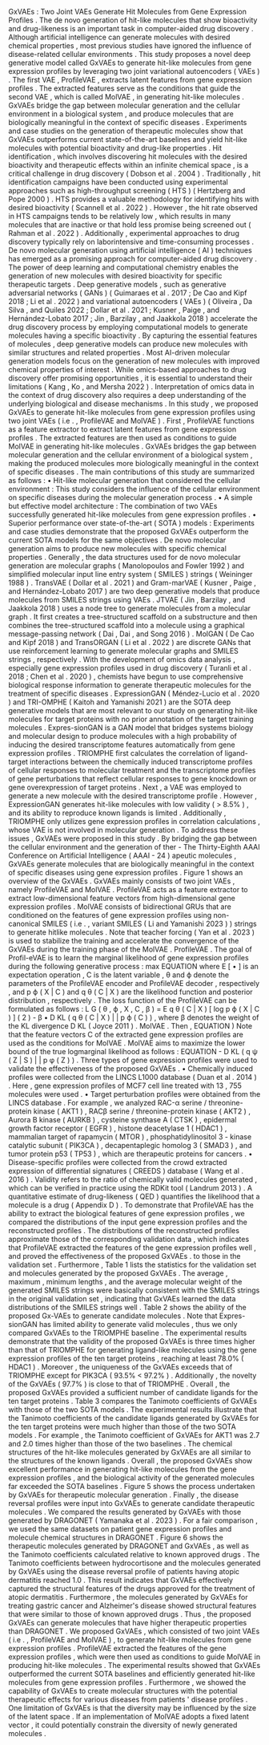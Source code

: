 GxVAEs : Two Joint VAEs Generate Hit Molecules from Gene Expression Profiles . The de novo generation of hit-like molecules that show bioactivity and drug-likeness is an important task in computer-aided drug discovery . Although artificial intelligence can generate molecules with desired chemical properties , most previous studies have ignored the influence of disease-related cellular environments . This study proposes a novel deep generative model called GxVAEs to generate hit-like molecules from gene expression profiles by leveraging two joint variational autoencoders ( VAEs ) . The first VAE , ProfileVAE , extracts latent features from gene expression profiles . The extracted features serve as the conditions that guide the second VAE , which is called MolVAE , in generating hit-like molecules . GxVAEs bridge the gap between molecular generation and the cellular environment in a biological system , and produce molecules that are biologically meaningful in the context of specific diseases . Experiments and case studies on the generation of therapeutic molecules show that GxVAEs outperforms current state-of-the-art baselines and yield hit-like molecules with potential bioactivity and drug-like properties . Hit identification , which involves discovering hit molecules with the desired bioactivity and therapeutic effects within an infinite chemical space , is a critical challenge in drug discovery ( Dobson et al . 2004 ) . Traditionally , hit identification campaigns have been conducted using experimental approaches such as high-throughput screening ( HTS ) ( Hertzberg and Pope 2000 ) . HTS provides a valuable methodology for identifying hits with desired bioactivity ( Scannell et al . 2022 ) . However , the hit rate observed in HTS campaigns tends to be relatively low , which results in many molecules that are inactive or that hold less promise being screened out ( Rahman et al . 2022 ) . Additionally , experimental approaches to drug discovery typically rely on laborintensive and time-consuming processes . De novo molecular generation using artificial intelligence ( AI ) techniques has emerged as a promising approach for computer-aided drug discovery . The power of deep learning and computational chemistry enables the generation of new molecules with desired bioactivity for specific therapeutic targets . Deep generative models , such as generative adversarial networks ( GANs ) ( Guimaraes et al . 2017 ; De Cao and Kipf 2018 ; Li et al . 2022 ) and variational autoencoders ( VAEs ) ( Oliveira , Da Silva , and Quiles 2022 ; Dollar et al . 2021 ; Kusner , Paige , and Hernández-Lobato 2017 ; Jin , Barzilay , and Jaakkola 2018 ) accelerate the drug discovery process by employing computational models to generate molecules having a specific bioactivity . By capturing the essential features of molecules , deep generative models can produce new molecules with similar structures and related properties . Most AI-driven molecular generation models focus on the generation of new molecules with improved chemical properties of interest . While omics-based approaches to drug discovery offer promising opportunities , it is essential to understand their limitations ( Kang , Ko , and Mersha 2022 ) . Interpretation of omics data in the context of drug discovery also requires a deep understanding of the underlying biological and disease mechanisms . In this study , we proposed GxVAEs to generate hit-like molecules from gene expression profiles using two joint VAEs ( i.e . , ProfileVAE and MolVAE ) . First , ProfileVAE functions as a feature extractor to extract latent features from gene expression profiles . The extracted features are then used as conditions to guide MolVAE in generating hit-like molecules . GxVAEs bridges the gap between molecular generation and the cellular environment of a biological system , making the produced molecules more biologically meaningful in the context of specific diseases . The main contributions of this study are summarized as follows : • Hit-like molecular generation that considered the cellular environment : This study considers the influence of the cellular environment on specific diseases during the molecular generation process . • A simple but effective model architecture : The combination of two VAEs successfully generated hit-like molecules from gene expression profiles . • Superior performance over state-of-the-art ( SOTA ) models : Experiments and case studies demonstrate that the proposed GxVAEs outperform the current SOTA models for the same objectives . De novo molecular generation aims to produce new molecules with specific chemical properties . Generally , the data structures used for de novo molecular generation are molecular graphs ( Manolopoulos and Fowler 1992 ) and simplified molecular input line entry system ( SMILES ) strings ( Weininger 1988 ) . TransVAE ( Dollar et al . 2021 ) and Gram-marVAE ( Kusner , Paige , and Hernández-Lobato 2017 ) are two deep generative models that produce molecules from SMILES strings using VAEs . JTVAE ( Jin , Barzilay , and Jaakkola 2018 ) uses a node tree to generate molecules from a molecular graph . It first creates a tree-structured scaffold on a substructure and then combines the tree-structured scaffold into a molecule using a graphical message-passing network ( Dai , Dai , and Song 2016 ) . MolGAN ( De Cao and Kipf 2018 ) and TransORGAN ( Li et al . 2022 ) are discrete GANs that use reinforcement learning to generate molecular graphs and SMILES strings , respectively . With the development of omics data analysis , especially gene expression profiles used in drug discovery ( Turanli et al . 2018 ; Chen et al . 2020 ) , chemists have begun to use comprehensive biological response information to generate therapeutic molecules for the treatment of specific diseases . ExpressionGAN ( Méndez-Lucio et al . 2020 ) and TRI-OMPHE ( Kaitoh and Yamanishi 2021 ) are the SOTA deep generative models that are most relevant to our study on generating hit-like molecules for target proteins with no prior annotation of the target training molecules . Expres-sionGAN is a GAN model that bridges systems biology and molecular design to produce molecules with a high probability of inducing the desired transcriptome features automatically from gene expression profiles . TRIOMPHE first calculates the correlation of ligand-target interactions between the chemically induced transcriptome profiles of cellular responses to molecular treatment and the transcriptome profiles of gene perturbations that reflect cellular responses to gene knockdown or gene overexpression of target proteins . Next , a VAE was employed to generate a new molecule with the desired transcriptome profile . However , ExpressionGAN generates hit-like molecules with low validity ( > 8.5% ) , and its ability to reproduce known ligands is limited . Additionally , TRIOMPHE only utilizes gene expression profiles in correlation calculations , whose VAE is not involved in molecular generation . To address these issues , GxVAEs were proposed in this study . By bridging the gap between the cellular environment and the generation of ther - The Thirty-Eighth AAAI Conference on Artificial Intelligence ( AAAI - 24 ) apeutic molecules , GxVAEs generate molecules that are biologically meaningful in the context of specific diseases using gene expression profiles . Figure 1 shows an overview of the GxVAEs . GxVAEs mainly consists of two joint VAEs , namely ProfileVAE and MolVAE . ProfileVAE acts as a feature extractor to extract low-dimensional feature vectors from high-dimensional gene expression profiles . MolVAE consists of bidirectional GRUs that are conditioned on the features of gene expression profiles using non-canonical SMILES ( i.e . , variant SMILES ( Li and Yamanishi 2023 ) ) strings to generate hitlike molecules . Note that teacher forcing ( Yan et al . 2023 ) is used to stabilize the training and accelerate the convergence of the GxVAEs during the training phase of the MolVAE . ProfileVAE . The goal of Profil-eVAE is to learn the marginal likelihood of gene expression profiles during the following generative process : max EQUATION where E [ • ] is an expectation operation , C is the latent variable , θ and ϕ denote the parameters of the ProfileVAE encoder and ProfileVAE decoder , respectively , and p ϕ ( X | C ) and q θ ( C | X ) are the likelihood function and posterior distribution , respectively . The loss function of the ProfileVAE can be formulated as follows : L G ( θ , ϕ , X , C , β ) = E q θ ( C | X ) [ log p ϕ ( X | C ) ] ( 2 ) - β • D KL ( q θ ( C | X ) | | p ϕ ( C ) ) , where β denotes the weight of the KL divergence D KL ( Joyce 2011 ) . MolVAE . Then , EQUATION ) Note that the feature vectors C of the extracted gene expression profiles are used as the conditions for MolVAE . MolVAE aims to maximize the lower bound of the true logmarginal likelihood as follows : EQUATION - D KL ( q ψ ( Z | S ) | | p φ ( Z ) ) . Three types of gene expression profiles were used to validate the effectiveness of the proposed GxVAEs . • Chemically induced profiles were collected from the LINCS L1000 database ( Duan et al . 2014 ) . Here , gene expression profiles of MCF7 cell line treated with 13 , 755 molecules were used . • Target perturbation profiles were obtained from the LINCS database . For example , we analyzed RAC-α serine / threonine-protein kinase ( AKT1 ) , RACβ serine / threonine-protein kinase ( AKT2 ) , Aurora B kinase ( AURKB ) , cysteine synthase A ( CTSK ) , epidermal growth factor receptor ( EGFR ) , histone deacetylase 1 ( HDAC1 ) , mammalian target of rapamycin ( MTOR ) , phosphatidylinositol 3 - kinase catalytic subunit ( PIK3CA ) , decapentaplegic homolog 3 ( SMAD3 ) , and tumor protein p53 ( TP53 ) , which are therapeutic proteins for cancers . • Disease-specific profiles were collected from the crowd extracted expression of differential signatures ( CREEDS ) database ( Wang et al . 2016 ) . Validity refers to the ratio of chemically valid molecules generated , which can be verified in practice using the RDKit tool ( Landrum 2013 ) . A quantitative estimate of drug-likeness ( QED ) quantifies the likelihood that a molecule is a drug ( Appendix D ) . To demonstrate that ProfileVAE has the ability to extract the biological features of gene expression profiles , we compared the distributions of the input gene expression profiles and the reconstructed profiles . The distributions of the reconstructed profiles approximate those of the corresponding validation data , which indicates that ProfileVAE extracted the features of the gene expression profiles well , and proved the effectiveness of the proposed GxVAEs . to those in the validation set . Furthermore , Table 1 lists the statistics for the validation set and molecules generated by the proposed GxVAEs . The average , maximum , minimum lengths , and the average molecular weight of the generated SMILES strings were basically consistent with the SMILES strings in the original validation set , indicating that GxVAEs learned the data distributions of the SMILES strings well . Table 2 shows the ability of the proposed Gx-VAEs to generate candidate molecules . Note that Expres-sionGAN has limited ability to generate valid molecules , thus we only compared GxVAEs to the TRIOMPHE baseline . The experimental results demonstrate that the validity of the proposed GxVAEs is three times higher than that of TRIOMPHE for generating ligand-like molecules using the gene expression profiles of the ten target proteins , reaching at least 78.0% ( HDAC1 ) . Moreover , the uniqueness of the GxVAEs exceeds that of TRIOMPHE except for PIK3CA ( 93.5% < 97.2% ) . Additionally , the novelty of the GxVAEs ( 97.7% ) is close to that of TRIOMPHE . Overall , the proposed GxVAEs provided a sufficient number of candidate ligands for the ten target proteins . Table 3 compares the Tanimoto coefficients of GxVAEs with those of the two SOTA models . The experimental results illustrate that the Tanimoto coefficients of the candidate ligands generated by GxVAEs for the ten target proteins were much higher than those of the two SOTA models . For example , the Tanimoto coefficient of GxVAEs for AKT1 was 2.7 and 2.0 times higher than those of the two baselines . The chemical structures of the hit-like molecules generated by GxVAEs are all similar to the structures of the known ligands . Overall , the proposed GxVAEs show excellent performance in generating hit-like molecules from the gene expression profiles , and the biological activity of the generated molecules far exceeded the SOTA baselines . Figure 5 shows the process undertaken by GxVAEs for therapeutic molecular generation . Finally , the disease reversal profiles were input into GxVAEs to generate candidate therapeutic molecules . We compared the results generated by GxVAEs with those generated by DRAGONET ( Yamanaka et al . 2023 ) . For a fair comparison , we used the same datasets on patient gene expression profiles and molecule chemical structures in DRAGONET . Figure 6 shows the therapeutic molecules generated by DRAGONET and GxVAEs , as well as the Tanimoto coefficients calculated relative to known approved drugs . The Tanimoto coefficients between hydrocortisone and the molecules generated by GxVAEs using the disease reversal profile of patients having atopic dermatitis reached 1.0 . This result indicates that GxVAEs effectively captured the structural features of the drugs approved for the treatment of atopic dermatitis . Furthermore , the molecules generated by GxVAEs for treating gastric cancer and Alzheimer's disease showed structural features that were similar to those of known approved drugs . Thus , the proposed GxVAEs can generate molecules that have higher therapeutic properties than DRAGONET . We proposed GxVAEs , which consisted of two joint VAEs ( i.e . , ProfileVAE and MolVAE ) , to generate hit-like molecules from gene expression profiles . ProfileVAE extracted the features of the gene expression profiles , which were then used as conditions to guide MolVAE in producing hit-like molecules . The experimental results showed that GxVAEs outperformed the current SOTA baselines and efficiently generated hit-like molecules from gene expression profiles . Furthermore , we showed the capability of GxVAEs to create molecular structures with the potential therapeutic effects for various diseases from patients ' disease profiles . One limitation of GxVAEs is that the diversity may be influenced by the size of the latent space . If an implementation of MolVAE adopts a fixed latent vector , it could potentially constrain the diversity of newly generated molecules .